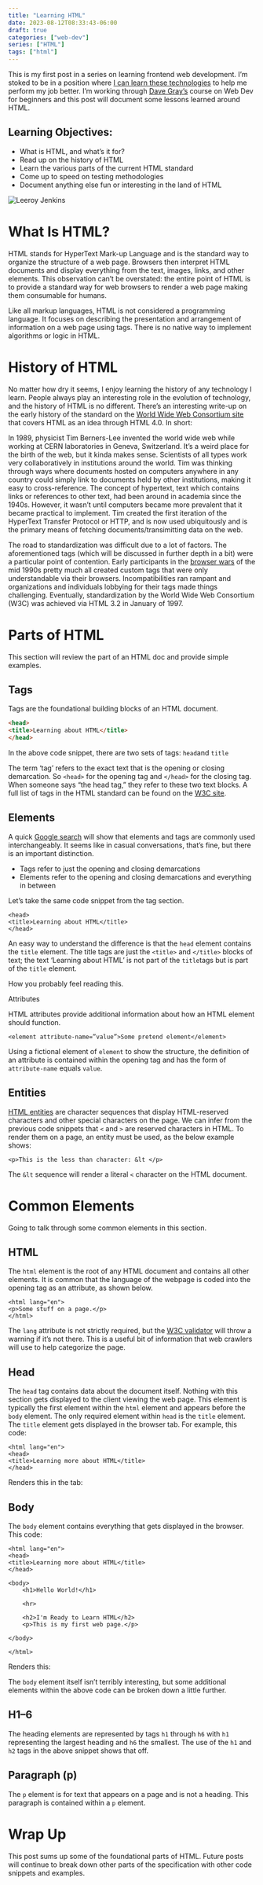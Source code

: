 ```yaml
---
title: "Learning HTML"
date: 2023-08-12T08:33:43-06:00
draft: true
categories: ["web-dev"]
series: ["HTML"]
tags: ["html"]
---
```


This is my first post in a series on learning frontend web development. I’m stoked to be in a position where [I can learn these technologies](../im-going-to-become-a-frontend-dev/) to help me perform my job better. I’m working through [Dave Gray’s](https://courses.davegray.codes/view/courses/web-dev-roadmap-for-beginners) course on Web Dev for beginners and this post will document some lessons learned around HTML.

Learning Objectives:
--------------------

*   What is HTML, and what’s it for?
*   Read up on the history of HTML
*   Learn the various parts of the current HTML standard
*   Come up to speed on testing methodologies
*   Document anything else fun or interesting in the land of HTML

![Leeroy Jenkins](/learning-html/leeroy-jenkins-50.png)

What Is HTML?
=============

HTML stands for HyperText Mark-up Language and is the standard way to organize the structure of a web page. Browsers then interpret HTML documents and display everything from the text, images, links, and other elements. This observation can’t be overstated: the entire point of HTML is to provide a standard way for web browsers to render a web page making them consumable for humans.

Like all markup languages, HTML is not considered a programming language. It focuses on describing the presentation and arrangement of information on a web page using tags. There is no native way to implement algorithms or logic in HTML.

History of HTML
===============

No matter how dry it seems, I enjoy learning the history of any technology I learn. People always play an interesting role in the evolution of technology, and the history of HTML is no different. There’s an interesting write-up on the early history of the standard on the [World Wide Web Consortium site](https://www.w3.org/People/Raggett/book4/ch02.html) that covers HTML as an idea through HTML 4.0. In short:

In 1989, physicist Tim Berners-Lee invented the world wide web while working at CERN laboratories in Geneva, Switzerland. It’s a weird place for the birth of the web, but it kinda makes sense. Scientists of all types work very collaboratively in institutions around the world. Tim was thinking through ways where documents hosted on computers anywhere in any country could simply link to documents held by other institutions, making it easy to cross-reference. The concept of hypertext, text which contains links or references to other text, had been around in academia since the 1940s. However, it wasn’t until computers became more prevalent that it became practical to implement. Tim created the first iteration of the HyperText Transfer Protocol or HTTP, and is now used ubiquitously and is the primary means of fetching documents/transimitting data on the web.

The road to standardization was difficult due to a lot of factors. The aforementioned tags (which will be discussed in further depth in a bit) were a particular point of contention. Early participants in the [browser wars](https://en.wikipedia.org/wiki/Browser_wars) of the mid 1990s pretty much all created custom tags that were only understandable via their browsers. Incompatibilities ran rampant and organizations and individuals lobbying for their tags made things challenging. Eventually, standardization by the World Wide Web Consortium (W3C) was achieved via HTML 3.2 in January of 1997.

Parts of HTML
=============

This section will review the part of an HTML doc and provide simple examples.

Tags
----

Tags are the foundational building blocks of an HTML document.

```html
<head>  
<title>Learning about HTML</title>  
</head>
```

In the above code snippet, there are two sets of tags: `head`and `title`

The term ‘tag’ refers to the exact text that is the opening or closing demarcation. So `<head>` for the opening tag and `</head>` for the closing tag. When someone says “the head tag,” they refer to these two text blocks. A full list of tags in the HTML standard can be found on the [W3C site](https://www.w3schools.com/tags/).

Elements
--------

A quick [Google search](https://www.google.com/search?q=what+is+the+difference+between+html+tag+and+element&rlz=1C5GCEM_enUS1006US1006&oq=what+is+the+difference+between+html+ta&gs_lcrp=EgZjaHJvbWUqBwgAEAAYgAQyBwgAEAAYgAQyBggBEEUYOTIMCAIQABgUGIcCGIAEMgcIAxAAGIAEMggIBBAAGBYYHjIICAUQABgWGB4yCAgGEAAYFhgeMggIBxAAGBYYHjIICAgQABgWGB4yCAgJEAAYFhge0gEJMTQxNDlqMGo3qAIAsAIA&sourceid=chrome&ie=UTF-8) will show that elements and tags are commonly used interchangeably. It seems like in casual conversations, that’s fine, but there is an important distinction.

*   Tags refer to just the opening and closing demarcations
*   Elements refer to the opening and closing demarcations and everything in between

Let’s take the same code snippet from the tag section.

```
<head>  
<title>Learning about HTML</title>  
</head>
```

An easy way to understand the difference is that the `head` element contains the `title` element. The title tags are just the `<title>` and `</title>` blocks of text; the text ‘Learning about HTML’ is not part of the `title`tags but is part of the `title` element.

How you probably feel reading this.

Attributes

HTML attributes provide additional information about how an HTML element should function.

```
<element attribute-name=”value”>Some pretend element</element>
```

Using a fictional element of `element` to show the structure, the definition of an attribute is contained within the opening tag and has the form of `attribute-name` equals `value`.

Entities
--------

[HTML entities](https://www.w3schools.com/html/html_entities.asp) are character sequences that display HTML-reserved characters and other special characters on the page. We can infer from the previous code snippets that `<` and `>` are reserved characters in HTML. To render them on a page, an entity must be used, as the below example shows:

```
<p>This is the less than character: &lt </p>
```

The `&lt` sequence will render a literal `<` character on the HTML document.

Common Elements
===============

Going to talk through some common elements in this section.

HTML
----

The `html` element is the root of any HTML document and contains all other elements. It is common that the language of the webpage is coded into the opening tag as an attribute, as shown below.

```
<html lang="en">  
<p>Some stuff on a page.</p>  
</html>
```

The `lang` attribute is not strictly required, but the [W3C validator](https://validator.w3.org/) will throw a warning if it’s not there. This is a useful bit of information that web crawlers will use to help categorize the page.

Head
----

The `head` tag contains data about the document itself. Nothing with this section gets displayed to the client viewing the web page. This element is typically the first element within the `html` element and appears before the `body` element. The only required element within `head` is the `title` element. The `title` element gets displayed in the browser tab. For example, this code:

```
<html lang="en">  
<head>  
<title>Learning more about HTML</title>  
</head>
```

Renders this in the tab:

Body
----

The `body` element contains everything that gets displayed in the browser. This code:

```
<html lang="en">  
<head>  
<title>Learning more about HTML</title>  
</head>  
  
<body>  
    <h1>Hello World!</h1>  
  
    <hr>  
  
    <h2>I'm Ready to Learn HTML</h2>  
    <p>This is my first web page.</p>  
  
</body>  
  
</html>
```

Renders this:

The `body` element itself isn’t terribly interesting, but some additional elements within the above code can be broken down a little further.

H1–6
----

The heading elements are represented by tags `h1` through `h6` with `h1` representing the largest heading and `h6` the smallest. The use of the `h1` and `h2` tags in the above snippet shows that off.

Paragraph (p)
-------------

The `p` element is for text that appears on a page and is not a heading. This paragraph is contained within a `p` element.

Wrap Up
=======

This post sums up some of the foundational parts of HTML. Future posts will continue to break down other parts of the specification with other code snippets and examples.
